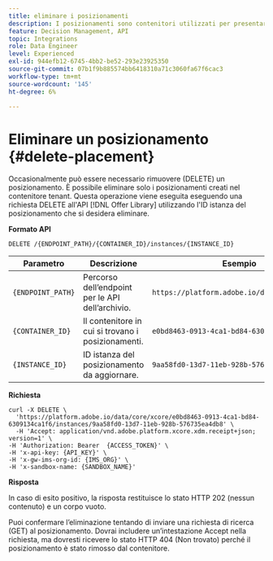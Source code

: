 ```yaml
---
title: eliminare i posizionamenti
description: I posizionamenti sono contenitori utilizzati per presentare le offerte.
feature: Decision Management, API
topic: Integrations
role: Data Engineer
level: Experienced
exl-id: 944efb12-6745-4bb2-be52-293e23925350
source-git-commit: 07b1f9b885574bb6418310a71c3060fa67f6cac3
workflow-type: tm+mt
source-wordcount: '145'
ht-degree: 6%

---
```


# Eliminare un posizionamento {#delete-placement}

Occasionalmente può essere necessario rimuovere (DELETE) un posizionamento. È possibile eliminare solo i posizionamenti creati nel contenitore tenant. Questa operazione viene eseguita eseguendo una richiesta DELETE all&#39;API [!DNL Offer Library] utilizzando l&#39;ID istanza del posizionamento che si desidera eliminare.

**Formato API**

```http
DELETE /{ENDPOINT_PATH}/{CONTAINER_ID}/instances/{INSTANCE_ID}
```

| Parametro | Descrizione | Esempio |
| --------- | ----------- | ------- |
| `{ENDPOINT_PATH}` | Percorso dell’endpoint per le API dell’archivio. | `https://platform.adobe.io/data/core/xcore/` |
| `{CONTAINER_ID}` | Il contenitore in cui si trovano i posizionamenti. | `e0bd8463-0913-4ca1-bd84-6309134ca1f6` |
| `{INSTANCE_ID}` | ID istanza del posizionamento da aggiornare. | `9aa58fd0-13d7-11eb-928b-576735ea4db8` |

**Richiesta**

```shell
curl -X DELETE \
  'https://platform.adobe.io/data/core/xcore/e0bd8463-0913-4ca1-bd84-6309134ca1f6/instances/9aa58fd0-13d7-11eb-928b-576735ea4db8' \
  -H 'Accept: application/vnd.adobe.platform.xcore.xdm.receipt+json; version=1' \
-H 'Authorization: Bearer  {ACCESS_TOKEN}' \
-H 'x-api-key: {API_KEY}' \
-H 'x-gw-ims-org-id: {IMS_ORG}' \
-H 'x-sandbox-name: {SANDBOX_NAME}'
```

**Risposta**

In caso di esito positivo, la risposta restituisce lo stato HTTP 202 (nessun contenuto) e un corpo vuoto.

Puoi confermare l’eliminazione tentando di inviare una richiesta di ricerca (GET) al posizionamento. Dovrai includere un’intestazione Accept nella richiesta, ma dovresti ricevere lo stato HTTP 404 (Non trovato) perché il posizionamento è stato rimosso dal contenitore.
